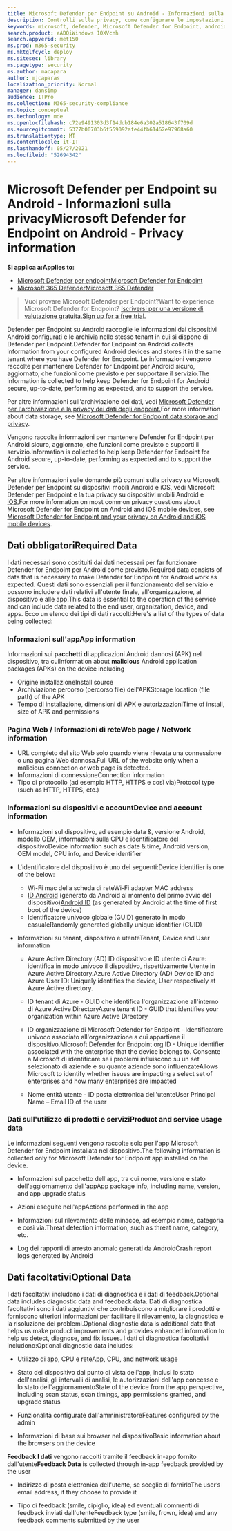 ```yaml
---
title: Microsoft Defender per Endpoint su Android - Informazioni sulla privacy
description: Controlli sulla privacy, come configurare le impostazioni dei criteri che influiscono sulla privacy e informazioni sui dati di diagnostica raccolti in Microsoft Defender per Endpoint su Android.
keywords: microsoft, defender, Microsoft Defender for Endpoint, android, privacy, diagnostica
search.product: eADQiWindows 10XVcnh
search.appverid: met150
ms.prod: m365-security
ms.mktglfcycl: deploy
ms.sitesec: library
ms.pagetype: security
ms.author: macapara
author: mjcaparas
localization_priority: Normal
manager: dansimp
audience: ITPro
ms.collection: M365-security-compliance
ms.topic: conceptual
ms.technology: mde
ms.openlocfilehash: c72e9491303d3f14ddb184e6a302a518643f709d
ms.sourcegitcommit: 5377b00703b6f559092afe44fb61462e97968a60
ms.translationtype: MT
ms.contentlocale: it-IT
ms.lasthandoff: 05/27/2021
ms.locfileid: "52694342"
---
```

#  <a name="microsoft-defender-for-endpoint-on-android---privacy-information"></a><span data-ttu-id="1de55-104">Microsoft Defender per Endpoint su Android - Informazioni sulla privacy</span><span class="sxs-lookup"><span data-stu-id="1de55-104">Microsoft Defender for Endpoint on Android - Privacy information</span></span>

<span data-ttu-id="1de55-105">**Si applica a:**</span><span class="sxs-lookup"><span data-stu-id="1de55-105">**Applies to:**</span></span>
- [<span data-ttu-id="1de55-106">Microsoft Defender per endpoint</span><span class="sxs-lookup"><span data-stu-id="1de55-106">Microsoft Defender for Endpoint</span></span>](https://go.microsoft.com/fwlink/p/?linkid=2154037)
- [<span data-ttu-id="1de55-107">Microsoft 365 Defender</span><span class="sxs-lookup"><span data-stu-id="1de55-107">Microsoft 365 Defender</span></span>](https://go.microsoft.com/fwlink/?linkid=2118804)

> <span data-ttu-id="1de55-108">Vuoi provare Microsoft Defender per Endpoint?</span><span class="sxs-lookup"><span data-stu-id="1de55-108">Want to experience Microsoft Defender for Endpoint?</span></span> [<span data-ttu-id="1de55-109">Iscriversi per una versione di valutazione gratuita.</span><span class="sxs-lookup"><span data-stu-id="1de55-109">Sign up for a free trial.</span></span>](https://www.microsoft.com/microsoft-365/windows/microsoft-defender-atp?ocid=docs-wdatp-exposedapis-abovefoldlink) 


<span data-ttu-id="1de55-110">Defender per Endpoint su Android raccoglie le informazioni dai dispositivi Android configurati e le archivia nello stesso tenant in cui si dispone di Defender per Endpoint.</span><span class="sxs-lookup"><span data-stu-id="1de55-110">Defender for Endpoint on Android collects information from your configured Android devices and stores it in the same tenant where you have Defender for Endpoint.</span></span> <span data-ttu-id="1de55-111">Le informazioni vengono raccolte per mantenere Defender for Endpoint per Android sicuro, aggiornato, che funzioni come previsto e per supportare il servizio.</span><span class="sxs-lookup"><span data-stu-id="1de55-111">The information is collected to help keep Defender for Endpoint for Android secure, up-to-date, performing as expected, and to support the service.</span></span>

<span data-ttu-id="1de55-112">Per altre informazioni sull'archiviazione dei dati, vedi [Microsoft Defender per l'archiviazione e la privacy dei dati degli endpoint.](data-storage-privacy.md)</span><span class="sxs-lookup"><span data-stu-id="1de55-112">For more information about data storage, see [Microsoft Defender for Endpoint data storage and privacy](data-storage-privacy.md).</span></span>

<span data-ttu-id="1de55-113">Vengono raccolte informazioni per mantenere Defender for Endpoint per Android sicuro, aggiornato, che funzioni come previsto e supporti il servizio.</span><span class="sxs-lookup"><span data-stu-id="1de55-113">Information is collected to help keep Defender for Endpoint for Android secure, up-to-date, performing as expected and to support the service.</span></span>

<span data-ttu-id="1de55-114">Per altre informazioni sulle domande più comuni sulla privacy su Microsoft Defender per Endpoint su dispositivi mobili Android e iOS, vedi Microsoft Defender per Endpoint e la tua privacy su dispositivi mobili Android e [iOS.](https://support.microsoft.com/topic/microsoft-defender-for-endpoint-and-your-privacy-on-android-and-ios-mobile-devices-4109bc54-8ec5-4433-9c33-d359b75ac22a)</span><span class="sxs-lookup"><span data-stu-id="1de55-114">For more information on most common privacy questions about Microsoft Defender for Endpoint on Android and iOS mobile devices, see [Microsoft Defender for Endpoint and your privacy on Android and iOS mobile devices](https://support.microsoft.com/topic/microsoft-defender-for-endpoint-and-your-privacy-on-android-and-ios-mobile-devices-4109bc54-8ec5-4433-9c33-d359b75ac22a).</span></span>

## <a name="required-data"></a><span data-ttu-id="1de55-115">Dati obbligatori</span><span class="sxs-lookup"><span data-stu-id="1de55-115">Required Data</span></span> 

<span data-ttu-id="1de55-116">I dati necessari sono costituiti dai dati necessari per far funzionare Defender for Endpoint per Android come previsto.</span><span class="sxs-lookup"><span data-stu-id="1de55-116">Required data consists of data that is necessary to make Defender for Endpoint for Android work as expected.</span></span> <span data-ttu-id="1de55-117">Questi dati sono essenziali per il funzionamento del servizio e possono includere dati relativi all'utente finale, all'organizzazione, al dispositivo e alle app.</span><span class="sxs-lookup"><span data-stu-id="1de55-117">This data is essential to the operation of the service and can include data related to the end user, organization, device, and apps.</span></span> <span data-ttu-id="1de55-118">Ecco un elenco dei tipi di dati raccolti:</span><span class="sxs-lookup"><span data-stu-id="1de55-118">Here's a list of the types of data being collected:</span></span>

### <a name="app-information"></a><span data-ttu-id="1de55-119">Informazioni sull'app</span><span class="sxs-lookup"><span data-stu-id="1de55-119">App information</span></span>

<span data-ttu-id="1de55-120">Informazioni sui **pacchetti di** applicazioni Android dannosi (APK) nel dispositivo, tra cui</span><span class="sxs-lookup"><span data-stu-id="1de55-120">Information about **malicious** Android application packages (APKs) on the device including</span></span>

-  <span data-ttu-id="1de55-121">Origine installazione</span><span class="sxs-lookup"><span data-stu-id="1de55-121">Install source</span></span>
-  <span data-ttu-id="1de55-122">Archiviazione percorso (percorso file) dell'APK</span><span class="sxs-lookup"><span data-stu-id="1de55-122">Storage location (file path) of the APK</span></span>
-  <span data-ttu-id="1de55-123">Tempo di installazione, dimensioni di APK e autorizzazioni</span><span class="sxs-lookup"><span data-stu-id="1de55-123">Time of install, size of APK and permissions</span></span>

### <a name="web-page--network-information"></a><span data-ttu-id="1de55-124">Pagina Web / Informazioni di rete</span><span class="sxs-lookup"><span data-stu-id="1de55-124">Web page / Network information</span></span>

- <span data-ttu-id="1de55-125">URL completo del sito Web solo quando viene rilevata una connessione o una pagina Web dannosa.</span><span class="sxs-lookup"><span data-stu-id="1de55-125">Full URL of the website only when a malicious connection or web page is detected.</span></span>
- <span data-ttu-id="1de55-126">Informazioni di connessione</span><span class="sxs-lookup"><span data-stu-id="1de55-126">Connection information</span></span>
- <span data-ttu-id="1de55-127">Tipo di protocollo (ad esempio HTTP, HTTPS e così via)</span><span class="sxs-lookup"><span data-stu-id="1de55-127">Protocol type (such as HTTP, HTTPS, etc.)</span></span>


### <a name="device-and-account-information"></a><span data-ttu-id="1de55-128">Informazioni su dispositivi e account</span><span class="sxs-lookup"><span data-stu-id="1de55-128">Device and account information</span></span>

- <span data-ttu-id="1de55-129">Informazioni sul dispositivo, ad esempio data &, versione Android, modello OEM, informazioni sulla CPU e identificatore del dispositivo</span><span class="sxs-lookup"><span data-stu-id="1de55-129">Device information such as date & time, Android version, OEM model, CPU       info, and Device identifier</span></span>
- <span data-ttu-id="1de55-130">L'identificatore del dispositivo è uno dei seguenti:</span><span class="sxs-lookup"><span data-stu-id="1de55-130">Device identifier is one of the below:</span></span>
    - <span data-ttu-id="1de55-131">Wi-Fi mac della scheda di rete</span><span class="sxs-lookup"><span data-stu-id="1de55-131">Wi-Fi adapter MAC address</span></span>
    - <span data-ttu-id="1de55-132">[ID Android](https://developer.android.com/reference/android/provider/Settings.Secure#ANDROID_ID) (generato da Android al momento del primo avvio del dispositivo)</span><span class="sxs-lookup"><span data-stu-id="1de55-132">[Android       ID](https://developer.android.com/reference/android/provider/Settings.Secure#ANDROID_ID) (as generated by Android at the time of first boot of the device)</span></span>
    - <span data-ttu-id="1de55-133">Identificatore univoco globale (GUID) generato in modo casuale</span><span class="sxs-lookup"><span data-stu-id="1de55-133">Randomly generated globally unique identifier (GUID)</span></span>

- <span data-ttu-id="1de55-134">Informazioni su tenant, dispositivo e utente</span><span class="sxs-lookup"><span data-stu-id="1de55-134">Tenant, Device and User information</span></span>
    -   <span data-ttu-id="1de55-135">Azure Active Directory (AD) ID dispositivo e ID utente di Azure: identifica in modo univoco il dispositivo, rispettivamente Utente in Azure Active Directory.</span><span class="sxs-lookup"><span data-stu-id="1de55-135">Azure Active Directory (AD) Device ID and Azure User ID: Uniquely     identifies the device, User respectively at Azure Active directory.</span></span>

    -   <span data-ttu-id="1de55-136">ID tenant di Azure - GUID che identifica l'organizzazione all'interno di Azure Active Directory</span><span class="sxs-lookup"><span data-stu-id="1de55-136">Azure tenant ID - GUID that identifies your organization within     Azure Active Directory</span></span>

    -   <span data-ttu-id="1de55-137">ID organizzazione di Microsoft Defender for Endpoint - Identificatore univoco associato all'organizzazione a cui appartiene il dispositivo.</span><span class="sxs-lookup"><span data-stu-id="1de55-137">Microsoft Defender for Endpoint org ID - Unique identifier associated with the enterprise that the device belongs to.</span></span> <span data-ttu-id="1de55-138">Consente a Microsoft di identificare se i problemi influiscono su un set selezionato di aziende e su quante aziende sono influenzate</span><span class="sxs-lookup"><span data-stu-id="1de55-138">Allows Microsoft to identify whether issues are impacting a select set of enterprises and how many enterprises are impacted</span></span> 

    -   <span data-ttu-id="1de55-139">Nome entità utente - ID posta elettronica dell'utente</span><span class="sxs-lookup"><span data-stu-id="1de55-139">User Principal Name – Email ID of the user</span></span>

### <a name="product-and-service-usage-data"></a><span data-ttu-id="1de55-140">Dati sull'utilizzo di prodotti e servizi</span><span class="sxs-lookup"><span data-stu-id="1de55-140">Product and service usage data</span></span>

<span data-ttu-id="1de55-141">Le informazioni seguenti vengono raccolte solo per l'app Microsoft Defender for Endpoint installata nel dispositivo.</span><span class="sxs-lookup"><span data-stu-id="1de55-141">The following information is collected only for Microsoft Defender for Endpoint app installed on the device.</span></span> 

-   <span data-ttu-id="1de55-142">Informazioni sul pacchetto dell'app, tra cui nome, versione e stato dell'aggiornamento dell'app</span><span class="sxs-lookup"><span data-stu-id="1de55-142">App package info, including name, version, and app upgrade status</span></span>

-   <span data-ttu-id="1de55-143">Azioni eseguite nell'app</span><span class="sxs-lookup"><span data-stu-id="1de55-143">Actions performed in the app</span></span>

-   <span data-ttu-id="1de55-144">Informazioni sul rilevamento delle minacce, ad esempio nome, categoria e così via.</span><span class="sxs-lookup"><span data-stu-id="1de55-144">Threat detection information, such as threat name, category, etc.</span></span>

-   <span data-ttu-id="1de55-145">Log dei rapporti di arresto anomalo generati da Android</span><span class="sxs-lookup"><span data-stu-id="1de55-145">Crash report logs generated by Android</span></span>

## <a name="optional-data"></a><span data-ttu-id="1de55-146">Dati facoltativi</span><span class="sxs-lookup"><span data-stu-id="1de55-146">Optional Data</span></span>

<span data-ttu-id="1de55-147">I dati facoltativi includono i dati di diagnostica e i dati di feedback.</span><span class="sxs-lookup"><span data-stu-id="1de55-147">Optional data includes diagnostic data and feedback data.</span></span> <span data-ttu-id="1de55-148">Dati di diagnostica facoltativi sono i dati aggiuntivi che contribuiscono a migliorare i prodotti e forniscono ulteriori informazioni per facilitare il rilevamento, la diagnostica e la risoluzione dei problemi.</span><span class="sxs-lookup"><span data-stu-id="1de55-148">Optional diagnostic data is additional data that helps us make product improvements and provides enhanced information to help us detect, diagnose, and fix issues.</span></span> <span data-ttu-id="1de55-149">I dati di diagnostica facoltativi includono:</span><span class="sxs-lookup"><span data-stu-id="1de55-149">Optional diagnostic data includes:</span></span>

-   <span data-ttu-id="1de55-150">Utilizzo di app, CPU e rete</span><span class="sxs-lookup"><span data-stu-id="1de55-150">App, CPU, and network usage</span></span>

-   <span data-ttu-id="1de55-151">Stato del dispositivo dal punto di vista dell'app, inclusi lo stato dell'analisi, gli intervalli di analisi, le autorizzazioni dell'app concesse e lo stato dell'aggiornamento</span><span class="sxs-lookup"><span data-stu-id="1de55-151">State of the device from the app perspective, including scan status, scan timings, app permissions granted, and upgrade status</span></span>

-   <span data-ttu-id="1de55-152">Funzionalità configurate dall'amministratore</span><span class="sxs-lookup"><span data-stu-id="1de55-152">Features configured by the admin</span></span>

-   <span data-ttu-id="1de55-153">Informazioni di base sui browser nel dispositivo</span><span class="sxs-lookup"><span data-stu-id="1de55-153">Basic information about the browsers on the device</span></span>

<span data-ttu-id="1de55-154">**Feedback I dati** vengono raccolti tramite il feedback in-app fornito dall'utente</span><span class="sxs-lookup"><span data-stu-id="1de55-154">**Feedback Data** is collected through in-app feedback provided by the user</span></span>

-   <span data-ttu-id="1de55-155">Indirizzo di posta elettronica dell'utente, se sceglie di fornirlo</span><span class="sxs-lookup"><span data-stu-id="1de55-155">The user’s email address, if they choose to provide it</span></span>

-   <span data-ttu-id="1de55-156">Tipo di feedback (smile, cipiglio, idea) ed eventuali commenti di feedback inviati dall'utente</span><span class="sxs-lookup"><span data-stu-id="1de55-156">Feedback type (smile, frown, idea) and any feedback comments submitted by the user</span></span>
